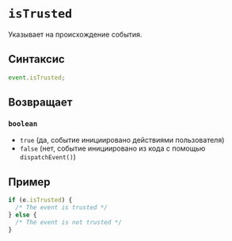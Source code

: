 # `isTrusted`

Указывает на происхождение события.

## Синтаксис

```js
event.isTrusted;
```

## Возвращает

### `boolean`

- `true` (да, событие инициировано действиями пользователя)
- `false` (нет, событие инициировано из кода с помощью `dispatchEvent()`)

## Пример

```js
if (e.isTrusted) {
  /* The event is trusted */
} else {
  /* The event is not trusted */
}
```
